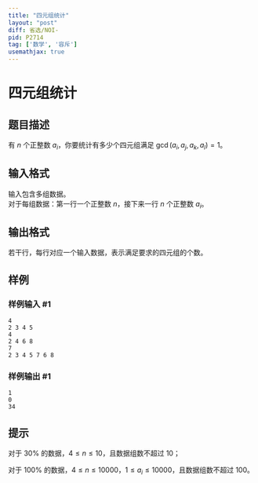 ```yaml
---
title: "四元组统计"
layout: "post"
diff: 省选/NOI-
pid: P2714
tag: ['数学', '容斥']
usemathjax: true
---
```


# 四元组统计
## 题目描述

有 $n$ 个正整数 $a _ i$，你要统计有多少个四元组满足 $\gcd(a _ i, a _ j, a _ k, a _ l) = 1$。

## 输入格式

输入包含多组数据。  
对于每组数据：第一行一个正整数 $n$，接下来一行 $n$ 个正整数 $a _ i$。

## 输出格式

若干行，每行对应一个输入数据，表示满足要求的四元组的个数。

## 样例

### 样例输入 #1
```
4
2 3 4 5
4
2 4 6 8
7
2 3 4 5 7 6 8  
```
### 样例输出 #1
```
1
0
34

```
## 提示

对于 $30\%$ 的数据，$4 ≤ n ≤ 10$，且数据组数不超过 $10$；

对于 $100\%$ 的数据，$4 ≤ n ≤ 10000$，$1 ≤ a _ i≤ 10000$，且数据组数不超过 $100$。

